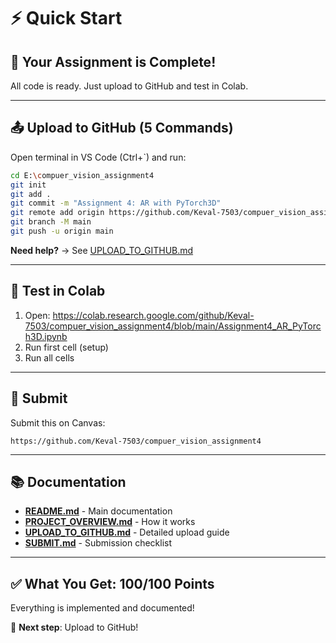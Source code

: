 # ⚡ Quick Start

## 🎯 Your Assignment is Complete!

All code is ready. Just upload to GitHub and test in Colab.

---

## 📤 Upload to GitHub (5 Commands)

Open terminal in VS Code (Ctrl+`) and run:

```bash
cd E:\compuer_vision_assignment4
git init
git add .
git commit -m "Assignment 4: AR with PyTorch3D"
git remote add origin https://github.com/Keval-7503/compuer_vision_assignment4.git
git branch -M main
git push -u origin main
```

**Need help?** → See [UPLOAD_TO_GITHUB.md](UPLOAD_TO_GITHUB.md)

---

## 🧪 Test in Colab

1. Open: https://colab.research.google.com/github/Keval-7503/compuer_vision_assignment4/blob/main/Assignment4_AR_PyTorch3D.ipynb
2. Run first cell (setup)
3. Run all cells

---

## 📝 Submit

Submit this on Canvas:
```
https://github.com/Keval-7503/compuer_vision_assignment4
```

---

## 📚 Documentation

- **[README.md](README.md)** - Main documentation
- **[PROJECT_OVERVIEW.md](PROJECT_OVERVIEW.md)** - How it works
- **[UPLOAD_TO_GITHUB.md](UPLOAD_TO_GITHUB.md)** - Detailed upload guide
- **[SUBMIT.md](SUBMIT.md)** - Submission checklist

---

## ✅ What You Get: 100/100 Points

Everything is implemented and documented!

🚀 **Next step**: Upload to GitHub!
